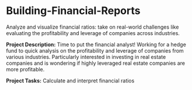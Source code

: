 # Building-Financial-Reports
Analyze and visualize financial ratios: take on real-world challenges like evaluating the profitability and leverage of companies across industries.

**Project Description:** <be>
Time to put the financial analyst! Working for a hedge fund to quick analysis on the profitability and leverage of companies from various industries. Particularly interested in investing in real estate companies and is wondering if highly leveraged real estate companies are more profitable.

**Project Tasks:** <be>
Calculate and interpret financial ratios
